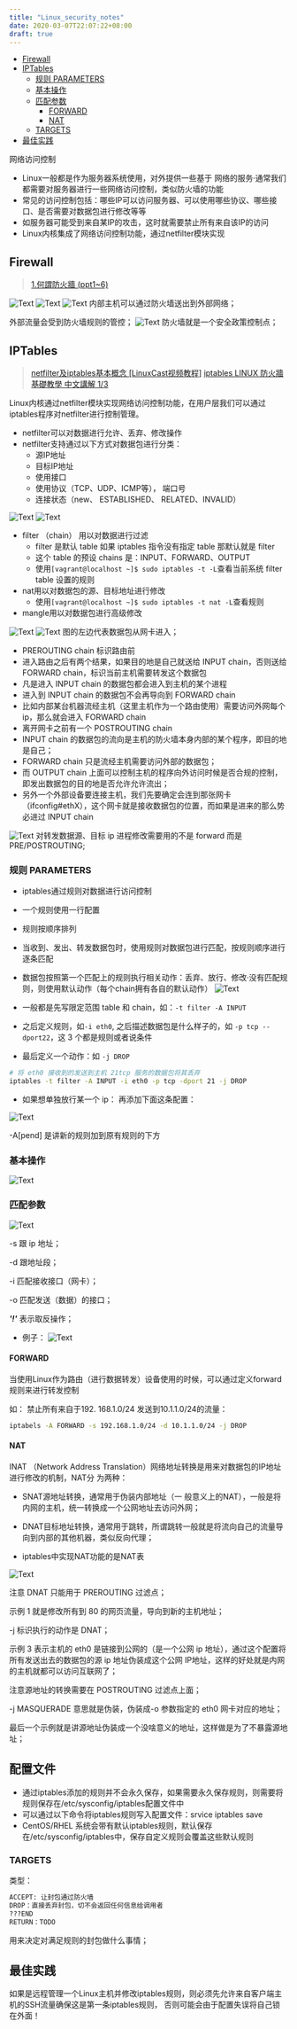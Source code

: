 ```yaml
---
title: "Linux_security_notes"
date: 2020-03-07T22:07:22+08:00
draft: true
---
```


<!-- vim-markdown-toc GFM -->

* [Firewall](#firewall)
* [IPTables](#iptables)
    * [规则 PARAMETERS](#规则-parameters)
    * [基本操作](#基本操作)
    * [匹配参数](#匹配参数)
        * [FORWARD](#forward)
        * [NAT](#nat)
    * [TARGETS](#targets)
* [最佳实践](#最佳实践)

<!-- vim-markdown-toc -->

网络访问控制
+ Linux一般都是作为服务器系统使用，对外提供一些基于 网络的服务·通常我们都需要对服务器进行一些网络访问控制，类似防火墙的功能
+ 常见的访问控制包括：哪些IP可以访问服务器、可以使用哪些协议、哪些接口、是否需要对数据包进行修改等等
+ 如服务器可能受到来自某IP的攻击，这时就需要禁止所有来自该IP的访问
+ Linux内核集成了网络访问控制功能，通过netfilter模块实现

## Firewall

> [1.何謂防火牆 (ppt1~6)](https://www.youtube.com/watch?v=xV0WMHxGR7c)

![Text](http://qiniu.jiiiiiin.cn/jzA6Vx.png)
![Text](http://qiniu.jiiiiiin.cn/Zbz1Z0.png)
![Text](http://qiniu.jiiiiiin.cn/r6946F.png)
内部主机可以通过防火墙送出到外部网络；

外部流量会受到防火墙规则的管控；
![Text](http://qiniu.jiiiiiin.cn/OMNKJZ.png)
 防火墙就是一个安全政策控制点；

## IPTables

> [netfilter及iptables基本概念 [LinuxCast视频教程]](https://www.youtube.com/watch?v=RO3ug2Y5q3o&list=PLCJcQMZOafICYrx7zhFu_RWHRZqpB8fIW&index=31)
> [iptables LINUX 防火牆基礎教學 中文講解 1/3](https://www.youtube.com/watch?v=sQMFgk5_uo0&t=149s)

Linux内核通过netfilter模块实现网络访问控制功能，在用户层我们可以通过iptables程序对netfilter进行控制管理。
+ netfilter可以对数据进行允许、丢弃、修改操作
+ netfilter支持通过以下方式对数据包进行分类：
    - 源IP地址
    - 目标IP地址
    - 使用接口
    - 使用协议（TCP、UDP、ICMP等）， 端口号
    - 连接状态（new、 ESTABLISHED、 RELATED、INVALID）

![Text](http://qiniu.jiiiiiin.cn/IELYpX.png)
![Text](http://qiniu.jiiiiiin.cn/TtOyLC.png)
+ filter （chain） 用以对数据进行过滤
    - filter 是默认 table 如果 iptables 指令没有指定 table 那默认就是 filter
    - 这个 table 的预设 chains 是：INPUT、FORWARD、OUTPUT
    - 使用`[vagrant@localhost ~]$ sudo iptables -t -L`查看当前系统 filter table
      设置的规则
+ nat用以对数据包的源、目标地址进行修改
    - 使用`[vagrant@localhost ~]$ sudo iptables -t nat -L`查看规则
+ mangle用以对数据包进行高级修改

![Text](http://qiniu.jiiiiiin.cn/3bT3Zz.png)
![Text](http://qiniu.jiiiiiin.cn/TuLwhX.png)
 图的左边代表数据包从网卡进入；
 + PREROUTING chain 标识路由前
 + 进入路由之后有两个结果，如果目的地是自己就送给 INPUT chain，否则送给
   FORWARD chain，标识当前主机需要转发这个数据包
 + 凡是进入 INPUT chain 的数据包都会进入到主机的某个进程
 + 进入到 INPUT chain 的数据包不会再导向到 FORWARD chain
 + 比如内部某台机器流经主机（这里主机作为一个路由使用）需要访问外网每个
   ip，那么就会进入 FORWARD chain
 + 离开网卡之前有一个 POSTROUTING chain
 + INPUT chain 的数据包的流向是主机的防火墙本身内部的某个程序，即目的地是自己；
 + FORWARD chain 只是流经主机需要访问外部的数据包；
 + 而 OUTPUT chain 上面可以控制主机的程序向外访问时候是否合规的控制，即发出数据包的目的地是否允许允许流出；
 + 另外一个外部设备要连接主机，我们先要确定会连到那张网卡（ifconfig#ethX），这个网卡就是接收数据包的位置，而如果是进来的那么势必进过 INPUT chain



![Text](http://qiniu.jiiiiiin.cn/sjSxro.png)
对转发数据源、目标 ip 进程修改需要用的不是 forward 而是 PRE/POSTROUTING;


### 规则 PARAMETERS
+ iptables通过规则对数据进行访问控制
+ 一个规则使用一行配置
+ 规则按顺序排列
+ 当收到、发出、转发数据包时，使用规则对数据包进行匹配，按规则顺序进行逐条匹配
+ 数据包按照第一个匹配上的规则执行相关动作：丢弃、放行、修改·没有匹配规则，则使用默认动作（每个chain拥有各自的默认动作）
![Text](http://qiniu.jiiiiiin.cn/ufSpvs.png)

+ 一般都是先写限定范围 table 和 chain，如：`-t filter -A INPUT`
+ 之后定义规则，如`-i eth0`, 之后描述数据包是什么样子的，如 `-p tcp
  --dport22`，这 3 个都是规则或者说条件
+ 最后定义一个动作：如 `-j DROP`

```bash
# 将 eth0 接收到的发送到主机 21tcp 服务的数据包将其丢弃
iptables -t filter -A INPUT -i eth0 -p tcp -dport 21 -j DROP
```

+ 如果想单独放行某一个 ip：
再添加下面这条配置：

![Text](http://qiniu.jiiiiiin.cn/0qCKGx.png)

-A[pend] 是讲新的规则加到原有规则的下方 

### 基本操作

![Text](http://qiniu.jiiiiiin.cn/8nUVEt.png)

### 匹配参数

![Text](http://qiniu.jiiiiiin.cn/ACzY3n.png)

-s 跟 ip 地址；

-d 跟地址段；

-i 匹配接收接口（网卡）；

-o 匹配发送（数据）的接口；

***'!'*** 表示取反操作；

+ 例子：
![Text](http://qiniu.jiiiiiin.cn/ELPEl8.png)

#### FORWARD

当使用Linux作为路由（进行数据转发）设备使用的时候，可以通过定义forward规则来进行转发控制

如：
禁止所有来自于192. 168.1.0/24 发送到10.1.1.0/24的流量：
```bash
iptabels -A FORWARD -s 192.168.1.0/24 -d 10.1.1.0/24 -j DROP
```

#### NAT
INAT （Network Address Translation）网络地址转换是用来对数据包的IP地址进行修改的机制，NAT分 为两种：
+ SNAT源地址转换，通常用于伪装内部地址（一
  般意义上的NAT），一般是将内网的主机，统一转换成一个公网地址去访问外网；

+ DNAT目标地址转换，通常用于跳转，所谓跳转一般就是将流向自己的流量导向到内部的其他机器，类似反向代理；

+ iptables中实现NAT功能的是NAT表

![Text](http://qiniu.jiiiiiin.cn/MI8Rg5.png)

注意 DNAT 只能用于 PREROUTING 过滤点；

 示例 1 就是修改所有到 80 的网页流量，导向到新的主机地址；

 -j 标识执行的动作是 DNAT；

 示例 3 表示主机的 eth0 是链接到公网的（是一个公网 ip
 地址），通过这个配置将所有发送出去的数据包的源 ip 地址伪装成这个公网
 IP地址，这样的好处就是内网的主机就都可以访问互联网了；

 注意源地址的转换需要在 POSTROUTING 过滤点上面；

 -j MASQUERADE 意思就是伪装，伪装成-o 参数指定的 eth0 网卡对应的地址；

 最后一个示例就是讲源地址伪装成一个没啥意义的地址，这样做是为了不暴露源地址；

 ## 配置文件

+ 通过iptables添加的规则并不会永久保存，如果需要永久保存规则，则需要将规则保存在/etc/sysconfig/iptables配置文件中
+ 可以通过以下命令将iptables规则写入配置文件：srvice iptables save
+ CentOS/RHEL 系统会带有默认iptables规则，默认保存在/etc/sysconfig/iptables中，保存自定义规则会覆盖这些默认规则

### TARGETS

类型：

```bash
ACCEPT: 让封包通过防火墙
DROP：直接丢弃封包，切不会返回任何信息给调用者
???END
RETURN：TODO
```

用来决定对满足规则的封包做什么事情；



 
## 最佳实践

 如果是远程管理一个Linux主机并修改iptables规则，则必须先允许来自客户端主机的SSH流量确保这是第一条iptables规则，
 否则可能会由于配置失误将自己锁在外面！


